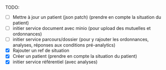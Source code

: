 TODO:

- [ ] Mettre à jour un patient (json patch) (prendre en compte la situation du patient)
- [ ] initier service document avec minio (pour upload des mutuelles et ordonnances)
- [ ] initier service parcours/dossier (pour y rajouter les ordonnances, analyses, réponses aux conditions pré-analytics)
- [X] Rajouter un ref de situation 
- [X] Créer un patient (prendre en compte la situation du patient)
- [X] initier service référentiel (avec analyses)